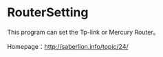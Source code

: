 RouterSetting
=============

This program can set the Tp-link or Mercury Router。

Homepage：http://saberlion.info/topic/24/

